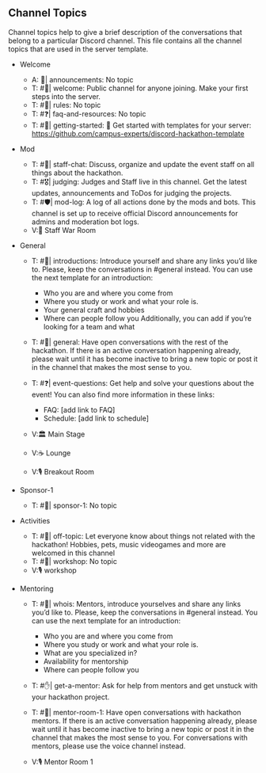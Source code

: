 ## Channel Topics
Channel topics help to give a brief description of the conversations that belong to a particular Discord channel.  This file contains all the channel topics that are used in the server template. 

- Welcome
  - A: 📢| announcements: No topic
  - T: #👋| welcome: Public channel for anyone joining. Make your first steps into the server.
  - T: #📝| rules: No topic
  - T: #❓| faq-and-resources: No topic
  - T: #🌱| getting-started: 🚀 Get started with templates for your server: https://github.com/campus-experts/discord-hackathon-template

- Mod
  - T: #💬| staff-chat: Discuss, organize and update the event staff on all things about the hackathon.
  - T: #🎖| judging: Judges and Staff live in this channel. Get the latest updates, announcements and ToDos for judging the projects.
  - T: #🛡| mod-log: A log of all actions done by the mods and bots. This channel is set up to receive official Discord announcements for admins and moderation bot logs. 
  - V:📣 Staff War Room

- General
  - T: #🔰| introductions: Introduce yourself and share any links you’d like to. Please, keep the conversations in #general instead. You can use the next template for an introduction: 
    - Who you are and where you come from
    - Where you study or work and what your role is.
    - Your general craft and hobbies
    - Where can people follow you 
  Additionally, you can add if you’re looking for a team and what 

  - T: #💬| general: Have open conversations with the rest of the hackathon. If there is an active conversation happening already, please wait until it has become inactive to bring a new topic or post it in the channel that makes the most sense to you. 
  - T: #❓| event-questions: Get help and solve your questions about the event! You can also find more information in these links: 
    - FAQ: [add link to FAQ]
    - Schedule: [add link to schedule]
  - V:🏛 Main Stage
  - V:☕️ Lounge
  - V:🎙 Breakout Room

- Sponsor-1
  - T: #💬| sponsor-1: No topic

- Activities
  - T: #👾| off-topic: Let everyone know about things not related with the hackathon! Hobbies, pets, music videogames and more are welcomed in this channel
  - T: #🎒| workshop: No topic
  - V:🎙 workshop

- Mentoring
  - T: #👤| whois: Mentors, introduce yourselves and share any links you’d like to. Please, keep the conversations in #general instead. You can use the next template for an introduction: 
    - Who you are and where you come from
    - Where you study or work and what your role is.
    - What are you specialized in?
    - Availability for mentorship
    - Where can people follow you 
  - T: #✋| get-a-mentor: Ask for help from mentors and get unstuck with your hackathon project.
  - T: #💬| mentor-room-1: Have open conversations with hackathon mentors. If there is an active conversation happening already, please wait until it has become inactive to bring a new topic or post it in the channel that makes the most sense to you. 
    For conversations with mentors, please use the voice channel instead.

  - V:🎙 Mentor Room 1
